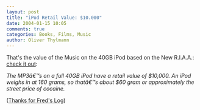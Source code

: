 ```yaml
---
layout: post
title: "iPod Retail Value: $10.000"
date: 2004-01-15 10:05
comments: true
categories: Books, Films, Music
author: Oliver Thylmann
---
```



That's the value of the Music on the 40GB iPod based on the New R.I.A.A.: [check it out](http://www.thenewriaa.com/stats.php):

*The MP3â€™s on a full 40GB iPod have a retail value of $10,000. An iPod weighs in at 160 grams, so thatâ€™s about $60 gram or approximately the street price of cocaine.*

([Thanks for Fred's Log](http://www.com-soft.de/mt/archives/000028.html))


